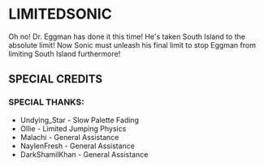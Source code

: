 # **LIMITEDSONIC**

Oh no! Dr. Eggman has done it this time! He's taken South Island to the
absolute limit! Now Sonic must unleash his final limit to stop Eggman
from limiting South Island furthermore!

## SPECIAL CREDITS

### SPECIAL THANKS:

- Undying_Star - Slow Palette Fading
- Ollie - Limited Jumping Physics
- Malachi - General Assistance
- NaylenFresh - General Assistance
- DarkShamilKhan - General Assistance
